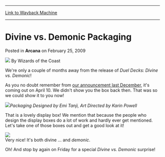 
---
[Link to Wayback Machine](https://web.archive.org/web/20210503060450/https://magic.wizards.com/en/articles/archive/arcana/divine-vs-demonic-packaging-2009-02-25)

[_metadata_:author]:- "Wizards of the Coast"
[_metadata_:description]:- "We're only a couple of months away from the release of Duel Decks: Divine vs. Demonic!As you no doubt remember from our announcement last December, it's coming out on April 10. We didn't show you the box back then. That was so we could show it to you now!Packaging Designed by Emi Tanji, Art Directed by Karin PowellThat is a lovely display box! We mention that because the"
[_metadata_:generator]:- "Drupal 7 (http://drupal.org)"
[_metadata_:node]:- "650161"
[_metadata_:publish_date]:- "2009-02-25"
[_metadata_:source]:- "div-main-content"
[_metadata_:title]:- "Divine vs. Demonic Packaging"
[_metadata_:wayback_capture_timestamp]:- "2021-05-03 06:04:50"
[_metadata_:wayback_raw_url]:- "https://web.archive.org/web/20210503060450id_/https://magic.wizards.com/en/articles/archive/arcana/divine-vs-demonic-packaging-2009-02-25"
[_metadata_:wayback_url]:- "https://magic.wizards.com/en/articles/archive/arcana/divine-vs-demonic-packaging-2009-02-25"
---


Divine vs. Demonic Packaging
============================



 Posted in **Arcana**
 on February 25, 2009 






![](https://media.magic.wizards.com/styles/auth_small/public/images/person/wizards_author.jpg)
By Wizards of the Coast











We're only a couple of months away from the release of *Duel Decks: Divine vs. Demonic*!

As you no doubt remember from [our announcement last December](http://archive.wizards.com/Magic/Magazine/Article.aspx?x=mtg/daily/arcana/1737), it's coming out on April 10. We didn't show you the box back then. That was so we could show it to you now!

![](https://media.magic.wizards.com/image_legacy_migration/mtg/images/daily/arcana/133_DvD_display.jpg)*Packaging Designed by Emi Tanji, Art Directed by Karin Powell*  
  
That is a lovely display box! We mention that because the people who design the display boxes do a lot of work and hardly ever get mentioned. Let's take one of those boxes out and get a good look at it!

![](https://media.magic.wizards.com/image_legacy_migration/mtg/images/daily/arcana/133_DvD.jpg)  
Very nice! It's both divine ... and *demonic*.

Oh! And stop by again on Friday for a special *Divine vs. Demonic* surprise!







